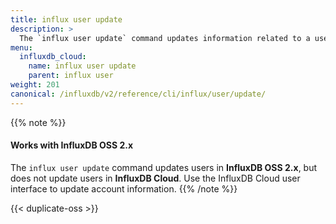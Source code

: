 ```yaml
---
title: influx user update
description: >
  The `influx user update` command updates information related to a user such as their user name.
menu:
  influxdb_cloud:
    name: influx user update
    parent: influx user
weight: 201
canonical: /influxdb/v2/reference/cli/influx/user/update/
---
```


{{% note %}}
#### Works with InfluxDB OSS 2.x
The `influx user update` command updates users in **InfluxDB OSS 2.x**,
but does not update users in **InfluxDB Cloud**.
Use the InfluxDB Cloud user interface to update account information.
{{% /note %}}

{{< duplicate-oss >}}
